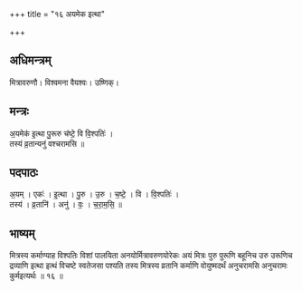 +++
title = "१६ अयमेक इत्था"

+++
## अधिमन्त्रम्
मित्रावरुणौ। विश्वमना वैयश्वः। उष्णिक्।

## मन्त्रः
अ॒यमेक॑ इ॒त्था पु॒रूरु च॑ष्टे॒ वि वि॒श्पतिः॑ ।  
तस्य॑ व्र॒तान्यनु॑ वश्चरामसि ॥

## पदपाठः
अ॒यम् । एकः॑ । इ॒त्था । पु॒रु । उ॒रु । च॒ष्टे॒ । वि । वि॒श्पतिः॑ ।  
तस्य॑ । व्र॒तानि॑ । अनु॑ । वः॒ । च॒रा॒म॒सि॒ ॥

## भाष्यम्
मित्रस्य कर्माण्याह विश्पतिः विशां पालयिता अनयोर्मित्रावरुणयोरेकः अयं मित्रः पुरु पुरूणि बहूनिच उरु उरूणिच द्रव्याणि इत्था इत्थं विचष्टे स्वतेजसा पश्यति तस्य मित्रस्य व्रतानि कर्माणि वोयुष्मदर्थं अनुचरामसि अनुचरामः कुर्मइत्यर्थः ॥ १६ ॥